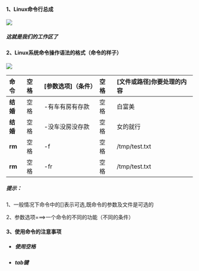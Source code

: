 #### 1、Linux命令行总成

![](/assets/图3-34.png)

##### 这就是我们的工作区了

#### 2、Linux系统命令操作语法的格式（命令的样子）

![](/assets/图3-35.png)

| **命令** | **空格** | **\[参数选项\]（条件）** | **空格** | **\[文件或路径\]你要处理的内容** |
| :--- | :--- | :--- | :--- | :--- |
| **结婚** | 空格 | -有车有房有存款 | 空格 | 白富美 |
| **结婚** | 空格 | -没车没房没存款 | 空格 | 女的就行 |
| **rm** | 空格 | -f | 空格 | /tmp/test.txt |
| **rm** | 空格 | -fr | 空格 | /tmp/test.txt |

##### 提示：

1、一般情况下命令中的\[\]表示可选,既命令的参数及文件是可选的

2、参数选项===&gt;一个命令的不同的功能（不同的条件）

#### 3、使用命令的注意事项

* ##### 使用空格
* ##### tab键



